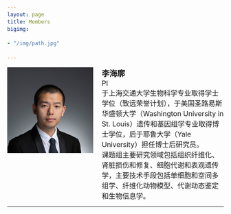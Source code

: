 ```yaml
---
layout: page
title: Members
bigimg:

- "/img/path.jpg"

---
```



<div style="display: flex; align-items: flex-start; font-size: 18px;">
  <div style="flex-shrink: 0; margin-right: 20px;">
    <img src="/img/peopleimg/haikuoli.jpg" style="width: 100%; max-width: 200px;" />
  </div>
  <div style="flex-grow: 1;">
    <strong>李海廓</strong><br>
    <span style="font-size: 16px;">
      PI<br>
      于上海交通大学生物科学专业取得学士学位（致远荣誉计划），于美国圣路易斯华盛顿大学（Washington University in St. Louis）遗传和基因组学专业取得博士学位，后于耶鲁大学（Yale University）担任博士后研究员。<br>
      课题组主要研究领域包括组织纤维化、肾脏损伤和修复、细胞代谢和表观遗传学，主要技术手段包括单细胞和空间多组学、纤维化动物模型、代谢动态鉴定和生物信息学。
    </span>
  </div>
</div>

<hr>
